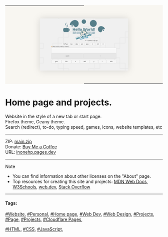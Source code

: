 <!-- README.md v.1.7.4 -->
  
![page with a light and dark theme and theme settings](/img/github-banner-settings.png)  
  
# Home page and projects.    

Website in the style of a new tab or start page.  
Firefox theme, Geany theme.  
Search (redirect), to-do, typing speed, games, icons, website templates, etc  
  
---
  
ZIP: [main.zip](https://github.com/inonehp/inonehp.pages.dev/archive/refs/heads/main.zip)  
Donate: [Buy Me a Coffee](https://www.buymeacoffee.com/inonehp)  
URL: [inonehp.pages.dev](https://inonehp.pages.dev/)  
  
---
  
> [!NOTE]
> - You can find information about other licenses on the "About" page.  
> - Top resources for creating this site and projects: [MDN Web Docs](https://developer.mozilla.org/), [W3Schools](https://www.w3schools.com/), [web.dev](https://web.dev/), [Stack Overflow](https://stackoverflow.com/)  
  
---
   
#### Tags:  
[#Website](https://github.com/topics/website),
[#Personal](https://github.com/topics/personal),
[#Home page](https://github.com/topics/homepage),
[#Web Dev](https://github.com/topics/webdev),
[#Web Design](https://github.com/topics/webdesign), 
[#Projects](https://github.com/topics/projects),
[#Page](https://github.com/topics/page),
[#Projects](https://github.com/topics/projects),
[#Cloudflare Pages](https://github.com/topics/cloudflare-pages),

  
[#HTML](https://github.com/topics/HTML),
[#CSS](https://github.com/topics/css),
[#JavaScript](https://github.com/topics/javascript),





